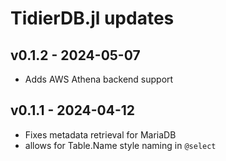 # TidierDB.jl updates

## v0.1.2 - 2024-05-07
- Adds AWS Athena backend support

## v0.1.1 - 2024-04-12
- Fixes metadata retrieval for MariaDB
- allows for Table.Name style naming in `@select`